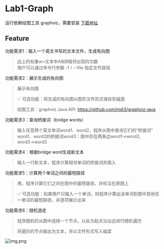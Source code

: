 # Lab1-Graph

运行依赖绘图工具 graphviz，需要安装 [下载地址](https://graphviz.org/download/)

## Feature

功能需求1：输入一个英文书写的文本文件，生成有向图

> 边上的权重w=文本中A和B相邻出现的次数  
> 用户可以通过命令行参数 -f / --file 指定文件路径

功能需求2：展示生成的有向图

> 展示有向图
> 
> ✅ 可选功能：将生成的有向图以图形文件形式保存到磁盘  
> 
> 绘图工具：graphviz
> Java API: https://github.com/nidi3/graphviz-java

功能需求3：查询桥接词（bridge words）

> 输入任意两个英文单词word1、word2，程序从图中查询它们的“桥接词”  
> word1、word2的桥接词word3：图中存在两条边word1→word3, word3→word2

功能需求4：根据bridge word生成新文本

> 输入一行新文本，程序计算相邻单词的桥接词并插入

功能需求5：计算两个单词之间的最短路径

> 用，程序计算它们之间在图中的最短路径，并标注在原图上
> 
> ✅ 可选功能：如果用户只输入一个单词，则程序计算出该单词到图中其他任一单词的最短路径，并逐项展示出来

功能需求6：随机游走

> 程序随机的从图中选择一个节点，以此为起点沿出边进行随机遍历
> 
> 将遍历的节点输出为文本，并以文件形式写入磁盘

![img.png](img.png)